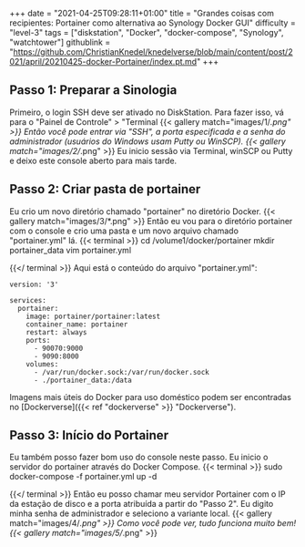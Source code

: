 +++
date = "2021-04-25T09:28:11+01:00"
title = "Grandes coisas com recipientes: Portainer como alternativa ao Synology Docker GUI"
difficulty = "level-3"
tags = ["diskstation", "Docker", "docker-compose", "Synology", "watchtower"]
githublink = "https://github.com/ChristianKnedel/knedelverse/blob/main/content/post/2021/april/20210425-docker-Portainer/index.pt.md"
+++

## Passo 1: Preparar a Sinologia
Primeiro, o login SSH deve ser ativado no DiskStation. Para fazer isso, vá para o "Painel de Controle" > "Terminal
{{< gallery match="images/1/*.png" >}}
Então você pode entrar via "SSH", a porta especificada e a senha do administrador (usuários do Windows usam Putty ou WinSCP).
{{< gallery match="images/2/*.png" >}}
Eu inicio sessão via Terminal, winSCP ou Putty e deixo este console aberto para mais tarde.
## Passo 2: Criar pasta de portainer
Eu crio um novo diretório chamado "portainer" no diretório Docker.
{{< gallery match="images/3/*.png" >}}
Então eu vou para o diretório portainer com o console e crio uma pasta e um novo arquivo chamado "portainer.yml" lá.
{{< terminal >}}
cd /volume1/docker/portainer
mkdir portainer_data
vim portainer.yml

{{</ terminal >}}
Aqui está o conteúdo do arquivo "portainer.yml":
```
version: '3'

services:
  portainer:
    image: portainer/portainer:latest
    container_name: portainer
    restart: always
    ports:
      - 90070:9000
      - 9090:8000
    volumes:
      - /var/run/docker.sock:/var/run/docker.sock
      - ./portainer_data:/data

```
Imagens mais úteis do Docker para uso doméstico podem ser encontradas no [Dockerverse]({{< ref "dockerverse" >}} "Dockerverse").
## Passo 3: Início do Portainer
Eu também posso fazer bom uso do console neste passo. Eu inicio o servidor do portainer através do Docker Compose.
{{< terminal >}}
sudo docker-compose -f portainer.yml up -d

{{</ terminal >}}
Então eu posso chamar meu servidor Portainer com o IP da estação de disco e a porta atribuída a partir do "Passo 2". Eu digito minha senha de administrador e seleciono a variante local.
{{< gallery match="images/4/*.png" >}}
Como você pode ver, tudo funciona muito bem!
{{< gallery match="images/5/*.png" >}}